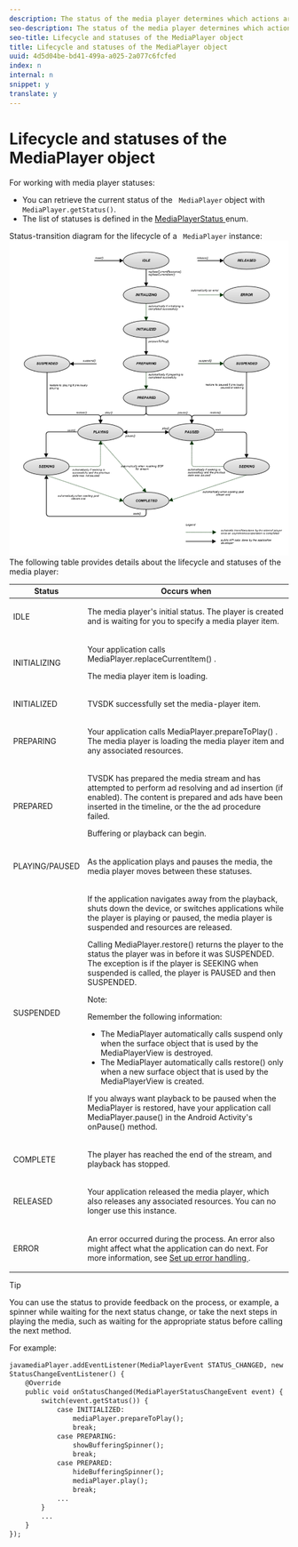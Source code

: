 ```yaml
---
description: The status of the media player determines which actions are legal.
seo-description: The status of the media player determines which actions are legal.
seo-title: Lifecycle and statuses of the MediaPlayer object
title: Lifecycle and statuses of the MediaPlayer object
uuid: 4d5d04be-bd41-499a-a025-2a077c6fcfed
index: n
internal: n
snippet: y
translate: y
---
```


# Lifecycle and statuses of the MediaPlayer object

For working with media player statuses: 
* You can retrieve the current status of the ` MediaPlayer` object with ` MediaPlayer.getStatus()`.
* The list of statuses is defined in the [ MediaPlayerStatus ](http://help.adobe.com/en_US/primetime/api/psdk/javadoc_2.5/com/adobe/mediacore/MediaPlayerStatus.html) enum.

Status-transition diagram for the lifecycle of a ` MediaPlayer` instance: <a id="fig_A6425F24C7734DC681D992859D2A6743"></a> ![](images/media_player_statuses.png) 
The following table provides details about the lifecycle and statuses of the media player: 

<table id="table_82757A0043EB4AACA474E6B30326A6B7"> 
 <thead> 
  <tr> 
   <th colname="col1" class="entry"> Status </th> 
   <th colname="col2" class="entry"> Occurs when </th> 
  </tr> 
 </thead>
 <tbody> 
  <tr> 
   <td colname="col1"> IDLE </td> 
   <td colname="col2"> <p>The media player's initial status. The player is created and is waiting for you to specify a media player item.</p> </td> 
  </tr> 
  <tr> 
   <td colname="col1"> INITIALIZING </td> 
   <td colname="col2"> <p>Your application calls <span class="codeph"> MediaPlayer.replaceCurrentItem() </span>. </p> <p>The media player item is loading.</p> </td> 
  </tr> 
  <tr> 
   <td colname="col1"> INITIALIZED </td> 
   <td colname="col2"> <p>TVSDK successfully set the media-player item.</p> </td> 
  </tr> 
  <tr> 
   <td colname="col1"> PREPARING </td> 
   <td colname="col2"> <p>Your application calls <span class="codeph"> MediaPlayer.prepareToPlay() </span>. The media player is loading the media player item and any associated resources. </p> </td> 
  </tr> 
  <tr> 
   <td colname="col1"> PREPARED </td> 
   <td colname="col2"> <p>TVSDK has prepared the media stream and has attempted to perform ad resolving and ad insertion (if enabled). The content is prepared and ads have been inserted in the timeline, or the the ad procedure failed.</p> <p>Buffering or playback can begin.</p> </td> 
  </tr> 
  <tr> 
   <td colname="col1"> PLAYING/PAUSED </td> 
   <td colname="col2"> <p>As the application plays and pauses the media, the media player moves between these statuses.</p> </td> 
  </tr> 
  <tr> 
   <td colname="col1"> SUSPENDED </td> 
   <td colname="col2"> <p>If the application navigates away from the playback, shuts down the device, or switches applications while the player is playing or paused, the media player is suspended and resources are released.</p> <p>Calling <span class="codeph"> MediaPlayer.restore() </span> returns the player to the status the player was in before it was SUSPENDED. The exception is if the player is SEEKING when suspended is called, the player is PAUSED and then SUSPENDED. </p> <p type="important">Note:  <p>Remember the following information: 
      <ul id="ul_1B21668994D1474AAA0BE839E0D69B00"> 
       <li id="li_08459A3AB03C45588D73FA162C27A56C">The <span class="codeph"> MediaPlayer </span> automatically calls <span class="codeph"> suspend </span> only when the surface object that is used by the <span class="codeph"> MediaPlayerView </span> is destroyed. </li> 
       <li id="li_B9926AA2E7B9441490F37D24AE2678A1">The <span class="codeph"> MediaPlayer </span> automatically calls <span class="codeph"> restore() </span> only when a new surface object that is used by the <span class="codeph"> MediaPlayerView </span> is created. </li> 
      </ul> </p> </p> <p>If you always want playback to be paused when the MediaPlayer is restored, have your application call <span class="codeph"> MediaPlayer.pause() </span> in the Android Activity's <span class="codeph"> onPause() </span> method. </p> </td> 
  </tr> 
  <tr> 
   <td colname="col1"> COMPLETE </td> 
   <td colname="col2"> <p>The player has reached the end of the stream, and playback has stopped.</p> </td> 
  </tr> 
  <tr> 
   <td colname="col1"> RELEASED </td> 
   <td colname="col2"> <p>Your application released the media player, which also releases any associated resources. You can no longer use this instance.</p> </td> 
  </tr> 
  <tr> 
   <td colname="col1"> ERROR </td> 
   <td colname="col2"> <p>An error occurred during the process. An error also might affect what the application can do next. For more information, see <a href="t_psdk_android_2.5_error-handling-set-up.xml#set-up-error-handling" format="dita" scope="local"> Set up error handling </a>. </p> </td> 
  </tr> 
 </tbody> 
</table>


>[!TIP]
>
>You can use the status to provide feedback on the process, or example, a spinner while waiting for the next status change, or take the next steps in playing the media, such as waiting for the appropriate status before calling the next method.

For example: 
```
javamediaPlayer.addEventListener(MediaPlayerEvent STATUS_CHANGED, new StatusChangeEventListener() { 
    @Override  
    public void onStatusChanged(MediaPlayerStatusChangeEvent event) { 
        switch(event.getStatus()) { 
            case INITIALIZED: 
                mediaPlayer.prepareToPlay(); 
                break; 
            case PREPARING: 
                showBufferingSpinner(); 
                break; 
            case PREPARED: 
                hideBufferingSpinner(); 
                mediaPlayer.play(); 
                break; 
            ...                
        } 
        ... 
    } 
}); 

```

